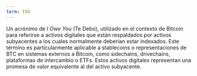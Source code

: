 ```yaml
---
term: IOU
---
```


Un acrónimo de _I Owe You_ (Te Debo), utilizado en el contexto de Bitcoin para referirse a activos digitales que están respaldados por activos subyacentes a los cuales normalmente deberían estar indexados. Este término es particularmente aplicable a stablecoins o representaciones de BTC en sistemas externos a Bitcoin, como sidechains, drivechains, plataformas de intercambio o ETFs. Estos activos digitales representan una promesa de valor equivalente al del activo subyacente.